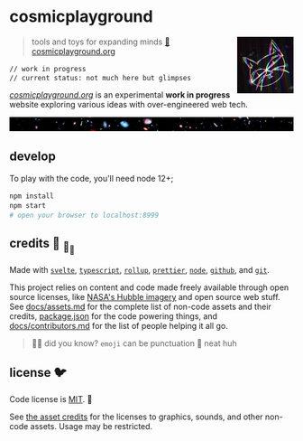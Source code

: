 # cosmicplayground

[<img src="static/assets/characters/cosmic-kitty.jpg" align="right" width="100">](https://cosmicplayground.org)

> tools and toys for expanding minds
> [:milky_way: cosmicplayground.org](https://cosmicplayground.org)

```svelte
// work in progress
// current status: not much here but glimpses
```

_[cosmicplayground.org](https://cosmicplayground.org)_
is an experimental **work in progress** website exploring
various ideas with over-engineered web tech.

![galaxies](static/assets/space/galaxies-banner.jpg)

## develop

To play with the code, you'll need node 12+;

```bash
npm install
npm start
# open your browser to localhost:8999
```

## credits :turtle: <sub>:turtle:</sub><sub><sub>:turtle:</sub></sub>

Made with [`svelte`](https://github.com/sveltejs/svelte),
[`typescript`](https://github.com/microsoft/TypeScript),
[`rollup`](https://github.com/rollup/rollup),
[`prettier`](https://github.com/prettier/prettier),
[`node`](https://nodejs.org),
[`github`](https://github.com), and [`git`](https://git-scm.com/).

This project relies on content and code made freely available
through open source licenses, like
[NASA's Hubble imagery](https://www.spacetelescope.org)
and open source web stuff.
See [docs/assets.md](docs/assets.md) for
the complete list of non-code assets and their credits,
[package.json](package.json) for the code powering things,
and [docs/contributors.md](docs/contributors.md)
for the list of people helping it all go.

> :rainbow::sparkles: did you know? `emoji` can be punctuation :snail: neat huh

## license :bird:

Code license is [MIT](license). :dolphin:

See [the asset credits](docs/assets.md) for the licenses
to graphics, sounds, and other non-code assets.
Usage may be restricted.
